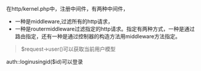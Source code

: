 在http/kernel.php中，注册中间件，有两种中间件，
- 一种是middleware,过滤所有的http请求，
- 一种是routermiddleware过滤指定的http请求。指定有两种方式，一种是通过路由指定，还有一种是通过控制器的构造方法用middleware方法指定。
> $request->user()可以获取当前用户模型

 auth::loginusingid($id)可以登录
